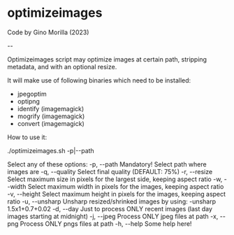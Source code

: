 # optimizeimages

Code by Gino Morilla (2023)

--

Optimizeimages script may optimize images at certain path, stripping metadata, and with an optional resize.

It will make use of following binaries which need to be installed:

- jpegoptim
- optipng
- identify (imagemagick)
- mogrify (imagemagick)
- convert (imagemagick)

How to use it:

./optimizeimages.sh -p|--path <path>

Select any of these options:
-p, --path    <string>        Mandatory! Select path where images are
-q, --quality <integer>       Select final quality (DEFAULT: 75%)
-r, --resize  <integer>       Select maximum size in pixels for the largest side, keeping aspect ratio
-w, --width   <integer>       Select maximum width in pixels for the images, keeping aspect ratio
-v, --height  <integer>       Select maximum height in pixels for the images, keeping aspect ratio
-u, --unsharp                 Unsharp resized/shrinked images by using: -unsharp 1.5x1+0.7+0.02
-d, --day                     Just to process ONLY recent images (last day images starting at midnight)
-j, --jpeg                    Process ONLY jpeg files at path
-x, --png                     Process ONLY pngs files at path
-h, --help                    Some help here!
